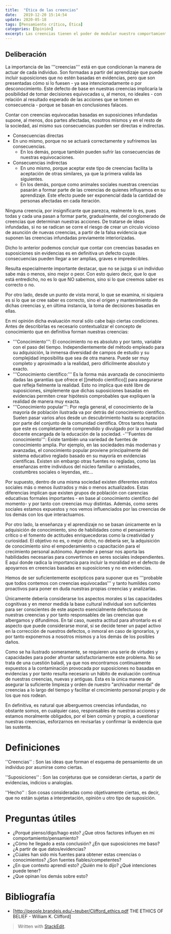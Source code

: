 ```yaml
---
title:  "Ética de las creencias"
date:   2019-12-20 15:14:54
update: 2020-05-18
tags: [Pensamiento crítico, Ética]
categories: [Opinión]
excerpt: Las creencias tienen el poder de modular nuestro comportamiento. Es natural que alberguemos creencias infundadas, no obstante somos, en cualquier caso, responsables de nuestras acciones y por ello estamos moralmente obligados, por el bien común, a cuestionar y revisar nuestros propios juicios buscando las evidencias que los sustenta.
---
```


## Deliberación
La importancia de las '''creencias''' está en que condicionan la manera de actuar de cada individuo.  Son formadas a partir del aprendizaje que puede incluir suposiciones que no estén basadas en evidencias, pero que son presentadas cómo si lo fuesen - ya sea intencionadamente o por desconocimiento. Este defecto de base en nuestras creencias implicaría la posibilidad de tomar decisiones equivocadas u, al menos, no ideales - con relación al resultado esperado de las acciones que se tomen en consecuencia - porque se basan en conclusiones falaces.

Contar con creencias equivocadas basadas en suposiciones infundadas supone, al menos, dos partes afectadas, nosotros mismos y en el resto de la sociedad, así mismo sus consecuencias pueden ser directas e indirectas.
* Consecuencias directas
*	En uno mismo, porque no se actuará correctamente y sufriremos las consecuencias.
	* En los demás, porque también pueden sufrir las consecuencias de nuestras equivocaciones.
* Consecuencias indirectas
	*	En uno mismo, porque aceptar este tipo de creencias facilita la aceptación de otras similares, ya que la primera valida las siguientes. 
	* En los demás, porque como animales sociales nuestras creencias pasarán a formar parte de las creencias de quienes influyamos en su aprendizaje. Este efecto puede ser exponencial dada la cantidad de personas afectadas en cada iteración.

Ninguna creencia, por insignificante que parezca, realmente lo es, pues todas y cada una pasan a formar parte, gradualmente, del conglomerado de creencias que determinan nuestras acciones. De tratarse de ideas infundadas, si no se radican se corre el riesgo de crear un círculo vicioso de asunción de nuevas creencias, a partir de la falsa evidencia que suponen las creencias infundadas previamente interiorizadas.

Dicho lo anterior podemos concluir que contar con creencias basadas en suposiciones sin evidencias es en definitiva un defecto cuyas consecuencias pueden llegar a ser amplias, graves e impredecibles.

Resulta especialmente importante destacar, que no se juzga si un individuo sabe más o menos, sino mejor o peor. Con esto quiero decir, que lo que está entredicho, no es lo que NO sabemos, sino si lo que creemos saber es correcto o no.

Por otro lado, desde un punto de vista moral, lo que se examina, ni siquiera es si lo que se cree saber es correcto, sino el origen y mantenimiento de dichas creencias y, en última instancia, la toma de decisiones basadas en ellas. 

En mi opinión dicha evaluación moral sólo cabe bajo ciertas condiciones. Antes de describirlas es necesario contextualizar el concepto de conocimiento que en definitiva forman nuestras creencias:
- '''Conocimiento''': El conocimiento no es absoluto y por tanto, variable con el paso del tiempo. Independientemente del método empleado para su adquisición, la inmensa diversidad de campos de estudio y su complejidad imposibilita que sea de otra manera. Puede ser muy completo y aproximado a la realidad, pero difícilmente absoluto y exacto.
- '''Conocimiento científico:''' Es la forma más avanzada de conocimiento dadas las garantías que ofrece el [[método científico]] para asegurarse que refleja fielmente la realidad. Esto no implica que esté libre de suposiciones, simplemente que dichas suposiciones basadas en evidencias permiten crear hipótesis comprobables que expliquen la realidad de manera muy exacta. 
- '''Conocimiento popular''': Por regla general, el conocimiento de la mayoría de población ilustrada va por detrás del conocimiento científico. Suelen pasar varios años desde un descubrimiento hasta su aceptación por parte del conjunto de la comunidad científica. Otros tantos hasta que este es completamente comprendido y divulgado por la comunidad docente encargada de la educación de la sociedad. 
-'''Fuentes de conocimiento''': Existe también una variedad de fuentes de conocimiento amplia. Por ejemplo, en las sociedades más modernas y avanzadas, el conocimiento popular proviene principalmente del sistema educativo reglado basado en su mayoría en evidencias científicas. Existen sin embargo otras fuentes no regladas, como las enseñanzas entre individuos del núcleo familiar o amistades, costumbres sociales o leyendas, etc...

Por supuesto, dentro de una misma sociedad existen diferentes estratos sociales más o menos ilustrados y más o menos actualizados. Estas diferencias implican que existen grupos de población con carencias educativas formales importantes - en base al conocimiento científico del momento- y por tanto con creencias muy distintas. Además, como seres sociales estamos expuestos y nos vemos influenciados por las creencias de los demás con los que interactuamos.

Por otro lado, la enseñanza y el aprendizaje no se basan únicamente en la adquisición de conocimiento, sino de habilidades como el pensamiento crítico o el fomento de actitudes enriquecedoras como la creatividad y curiosidad. El objetivo no es, o mejor dicho, no debería ser, la adquisición de conocimiento sino el empoderamiento o capacitación para el crecimiento personal autónomo. Aprender a pensar nos aporta las habilidades necesarias para convertirnos en seres sociales independientes. E aquí donde radica la importancia para incluir la moralidad en el defecto de apoyarnos en creencias basadas en suposiciones y no en evidencias.

Hemos de ser suficientemente escépticos para suponer que es '''probable que todos contemos con creencias equivocadas''' y tanto humildes como proactivos para poner en duda nuestras propias creencias y analizarlas. 

Únicamente debería considerarse los aspectos morales si las capacidades cognitivas y en menor medida la base cultural individual son suficientes para ser conscientes de este aspecto esencialmente defectuoso de nuestras creencias y por tanto responsables de las creencias que albergamos y difundimos. En tal caso, nuestra actitud para afrontarlo es el aspecto que puede considerarse moral, si se decide tener un papel activo en la corrección de nuestros defectos, o inmoral en caso de ignorarlos, y por tanto exponernos a nosotros mismos y a los demás de los posibles daños.

Como se ha ilustrado someramente, se requieren una serie de virtudes y capacidades para poder afrontar satisfactoriamente este problema. No se trata de una cuestión baladí, ya que nos encontramos continuamente expuestos a la contaminación provocada por suposiciones no basadas en evidencias y por tanto resulta necesario un hábito de evaluación continua de nuestras creencias, nuevas y antiguas. Esta es la única manera de asegurar la suficiente limpieza y orden de nuestro "archivador mental" de creencias a lo largo del tiempo y facilitar el crecimiento personal propio y de los que nos rodean.  

En definitiva, es natural que alberguemos creencias infundadas, no obstante somos, en cualquier caso, responsables de nuestras acciones y estamos moralmente obligados, por el bien común y propio, a cuestionar nuestras creencias, esforzarnos en revisarlas y confirmar la evidencia que las sustenta.

# Definiciones
''Creencias''
: Son las ideas que forman el esquema de pensamiento de un individuo por asumirse como ciertas.

''Suposiciones''
: Son las conjeturas que se consideran ciertas, a partir de evidencias, indicios u analogías.

''Hecho''
: Son cosas consideradas como objetivamente ciertas, es decir, que no están sujetas a interpretación, opinión u otro tipo de suposición.

# Preguntas útiles 
* ¿Porqué pienso/digo/hago esto? ¿Que otros factores influyen en mi comportamiento/pensamiento?
* ¿Cómo he llegado a esta conclusión? ¿En que suposiciones me baso? ¿A partir de que datos/evidencias?
* ¿Cúales han sido mis fuentes para obtener estas creencias o conocimientos? ¿Son fuentes fiables/competentes?
* ¿En que contexto aprendí esto? ¿Quién me lo dijo? ¿Qué intenciones puede tener? 
* ¿Que opinan los demás sobre esto?

# Bibliografía 
* [http://people.brandeis.edu/~teuber/Clifford_ethics.pdf THE ETHICS OF BELIEF - William K. Clifford]

> Written with [StackEdit](https://stackedit.io/).
<!--stackedit_data:
eyJoaXN0b3J5IjpbOTg0MTA5MTE3LC01NzYyMDg2NTUsLTEyMD
c3ODUxOTksLTI1NTk1MTYzNSwtMzE1NjY1MzM5LC0xNzQyODU1
MTYzLDQwNjY4NzYzMl19
-->
